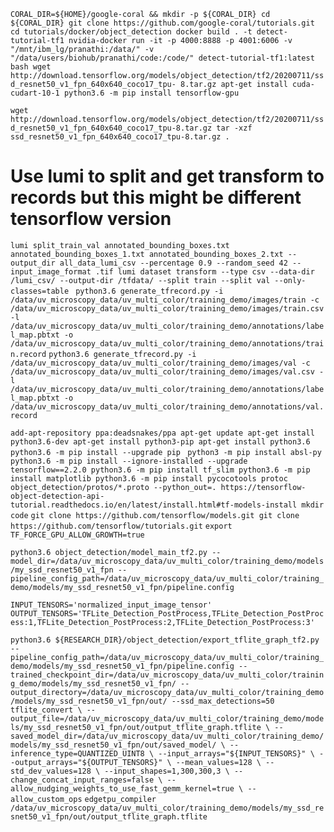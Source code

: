 `CORAL_DIR=${HOME}/google-coral && mkdir -p ${CORAL_DIR}
cd ${CORAL_DIR}
git clone https://github.com/google-coral/tutorials.git
cd tutorials/docker/object_detection
docker build . -t detect-tutorial-tf1
nvidia-docker run -it -p 4000:8888 -p 4001:6006 -v "/mnt/ibm_lg/pranathi:/data/" -v "/data/users/biohub/pranathi/code:/code/" detect-tutorial-tf1:latest bash
wget http://download.tensorflow.org/models/object_detection/tf2/20200711/ssd_resnet50_v1_fpn_640x640_coco17_tpu-
8.tar.gz
apt-get install cuda-cudart-10-1
python3.6 -m pip install tensorflow-gpu
`

`
wget http://download.tensorflow.org/models/object_detection/tf2/20200711/ssd_resnet50_v1_fpn_640x640_coco17_tpu-8.tar.gz
tar -xzf ssd_resnet50_v1_fpn_640x640_coco17_tpu-8.tar.gz .
`
# Use lumi to split and get transform to records but this might be different tensorflow version
`lumi split_train_val annotated_bounding_boxes.txt annotated_bounding_boxes_1.txt annotated_bounding_boxes_2.txt --output_dir all_data_lumi_csv --percentage 0.9 --random_seed 42 --input_image_format .tif
lumi dataset transform --type csv --data-dir /lumi_csv/ --output-dir /tfdata/ --split train --split val --only-classes=table
`
`
python3.6 generate_tfrecord.py -i /data/uv_microscopy_data/uv_multi_color/training_demo/images/train -c /data/uv_microscopy_data/uv_multi_color/training_demo/images/train.csv -l /data/uv_microscopy_data/uv_multi_color/training_demo/annotations/label_map.pbtxt -o /data/uv_microscopy_data/uv_multi_color/training_demo/annotations/train.record
`
`
python3.6 generate_tfrecord.py -i /data/uv_microscopy_data/uv_multi_color/training_demo/images/val -c /data/uv_microscopy_data/uv_multi_color/training_demo/images/val.csv -l /data/uv_microscopy_data/uv_multi_color/training_demo/annotations/label_map.pbtxt -o /data/uv_microscopy_data/uv_multi_color/training_demo/annotations/val.record
`

`add-apt-repository ppa:deadsnakes/ppa
apt-get update
apt-get install python3.6-dev
apt-get install python3-pip
apt-get install python3.6
python3.6 -m pip install --upgrade pip
`
`
python3 -m pip install absl-py
python3.6 -m pip install --ignore-installed --upgrade tensorflow==2.2.0
python3.6 -m pip install tf_slim
python3.6 -m pip install matplotlib
python3.6 -m pip install pycocotools
protoc object_detection/protos/*.proto --python_out=.
https://tensorflow-object-detection-api-tutorial.readthedocs.io/en/latest/install.html#tf-models-install
mkdir code
`
`
git clone https://github.com/tensorflow/models.git
git clone https://github.com/tensorflow/tutorials.git
`
`
export TF_FORCE_GPU_ALLOW_GROWTH=true
`

`
python3.6 object_detection/model_main_tf2.py --model_dir=/data/uv_microscopy_data/uv_multi_color/training_demo/models/my_ssd_resnet50_v1_fpn --pipeline_config_path=/data/uv_microscopy_data/uv_multi_color/training_demo/models/my_ssd_resnet50_v1_fpn/pipeline.config
`

`
INPUT_TENSORS='normalized_input_image_tensor'
OUTPUT_TENSORS='TFLite_Detection_PostProcess,TFLite_Detection_PostProcess:1,TFLite_Detection_PostProcess:2,TFLite_Detection_PostProcess:3'
`

`
python3.6 ${RESEARCH_DIR}/object_detection/export_tflite_graph_tf2.py --pipeline_config_path=/data/uv_microscopy_data/uv_multi_color/training_demo/models/my_ssd_resnet50_v1_fpn/pipeline.config --trained_checkpoint_dir=/data/uv_microscopy_data/uv_multi_color/training_demo/models/my_ssd_resnet50_v1_fpn/ --output_directory=/data/uv_microscopy_data/uv_multi_color/training_demo/models/my_ssd_resnet50_v1_fpn/out/ --ssd_max_detections=50
`
`
tflite_convert \
  --output_file=/data/uv_microscopy_data/uv_multi_color/training_demo/models/my_ssd_resnet50_v1_fpn/out/output_tflite_graph.tflite \
  --saved_model_dir=/data/uv_microscopy_data/uv_multi_color/training_demo/models/my_ssd_resnet50_v1_fpn/out/saved_model/ \
  --inference_type=QUANTIZED_UINT8 \
  --input_arrays="${INPUT_TENSORS}" \
  --output_arrays="${OUTPUT_TENSORS}" \
  --mean_values=128 \
  --std_dev_values=128 \
  --input_shapes=1,300,300,3 \
  --change_concat_input_ranges=false \
  --allow_nudging_weights_to_use_fast_gemm_kernel=true \
  --allow_custom_ops
`
`
edgetpu_compiler /data/uv_microscopy_data/uv_multi_color/training_demo/models/my_ssd_resnet50_v1_fpn/out/output_tflite_graph.tflite
`
